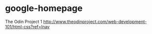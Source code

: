 # google-homepage
The Odin Project 1
http://www.theodinproject.com/web-development-101/html-css?ref=lnav
